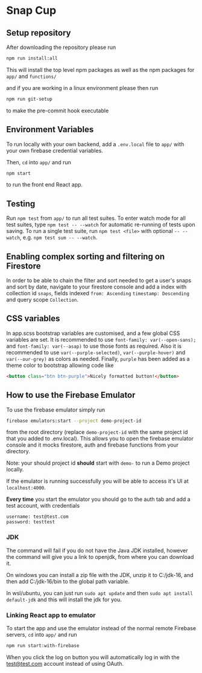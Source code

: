 # Snap Cup

## Setup repository

After downloading the repository please run

```bash
npm run install:all
```

This will install the top level npm packages as well as the npm packages for `app/` and `functions/`

and if you are working in a linux environment please then run

```bash
npm run git-setup
```

to make the pre-commit hook executable

## Environment Variables

To run locally with your own backend, add a `.env.local` file to `app/` with your own firebase credential variables.

Then, `cd` into `app/` and run

```bash
npm start
```

to run the front end React app.

## Testing

Run `npm test` from `app/` to run all test suites. To enter watch mode for all test suites, type `npm test -- --watch` for automatic re-running of tests upon saving.
To run a single test suite, run `npm test <file>` with optional `-- --watch`, e.g. `npm test sum -- --watch`.

## Enabling complex sorting and filtering on Firestore

In order to be able to chain the filter and sort needed to get a user's snaps and sort by date, navigate to your firestore console and add a index with collection id `snaps`, fields indexed `from: Ascending` `timestamp: Descending` and query scope `Collection`.

## CSS variables

In app.scss bootstrap variables are customised, and a few global CSS variables are set. It is recommended to use `font-family: var(--open-sans);` and `font-family: var(--asap)` to use those fonts as required. Also it is recommended to use `var(--purple-selected)`, `var(--purple-hover)` and `var(--our-grey)` as colors as needed. Finally, `purple` has been added as a theme color to bootstrap allowing code like

```html
<button class="btn btn-purple">Nicely formatted button!</button>
```

## How to use the Firebase Emulator

To use the firebase emulator simply run

```bash
firebase emulators:start --project demo-project-id
```

from the root directory (replace `demo-project-id` with the same project id that you added to .env.local). This allows you to open the firebase emulator console and it mocks firestore, auth and firebase functions from your directory.

Note: your should project id **should** start with `demo-` to run a Demo project locally.

If the emulator is running successfully you will be able to access it's UI at `localhost:4000`.

**Every time** you start the emulator you should go to the auth tab and add a test account, with credentials

```
username: test@test.com
password: testtest
```

### JDK

The command will fail if you do not have the Java JDK installed, however the command will give you a link to openjdk, from where you can download it.

On windows you can install a zip file with the JDK, unzip it to C:/jdk-16, and then add C:/jdk-16/bin to the global path variable.

In wsl/ubuntu, you can just run `sudo apt update` and then `sudo apt install default-jdk` and this will install the jdk for you.

### Linking React app to emulator

To start the app and use the emulator instead of the normal remote Firebase servers, `cd` into `app/` and run

```bash
npm run start:with-firebase
```

When you click the log on button you will automatically log in with the test@test.com account instead of using OAuth.
